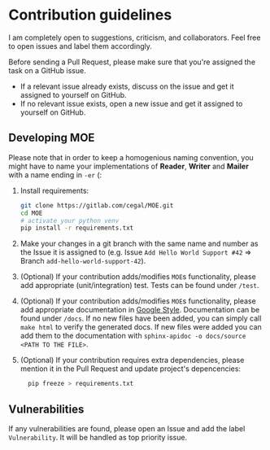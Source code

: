 # Contribution guidelines

I am completely open to suggestions, criticism, and collaborators.
Feel free to open issues and label them accordingly.

Before sending a Pull Request, please make sure that you're assigned the task on a GitHub issue.

- If a relevant issue already exists, discuss on the issue and get it assigned to yourself on GitHub.
- If no relevant issue exists, open a new issue and get it assigned to yourself on GitHub.


## Developing MOE

Please note that in order to keep a homogenious naming convention, you might have to name your implementations of **Reader**, **Writer** and **Mailer** with a name ending in `-er` (:

1. Install requirements:

    ```bash
    git clone https://gitlab.com/cegal/MOE.git
    cd MOE
    # activate your python venv
    pip install -r requirements.txt
    ```


2. Make your changes in a git branch with the same name and number as the Issue it is assigned to (e.g. Issue `Add Hello World Support #42` => Branch `add-hello-world-support-42`).


3. (Optional) If your contribution adds/modifies `MOE`s functionality, please add appropriate (unit/integration) test.
Tests can be found under `/test`.


4. (Optional) If your contribution adds/modifies `MOE`s functionality, please add appropriate documentation in [Google Style](https://github.com/google/styleguide/blob/gh-pages/pyguide.md).
Documentation can be found under `/docs`. If no new files have been added, you can simply call `make html` to verify the generated docs. If new files were added you can add them to the documentation with `sphinx-apidoc -o docs/source <PATH TO THE FILE>`.


5. (Optional) If your contribution requires extra dependencies, please mention it in the Pull Request and update project's depencencies:
    ```bash
      pip freeze > requirements.txt
    ```

## Vulnerabilities

If any vulnerabilities are found, please open an Issue and add the label `Vulnerability`. It will be handled as top priority issue.